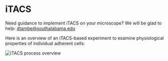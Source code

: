 # iTACS

Need guidance to implement iTACS on your microscope? We will be glad to help: dtambe@southalabama.edu

Here is an overview of an iTACS-based experiment to examine physiological properties of individual adherent cells:

![iTACS process overview](https://user-images.githubusercontent.com/46034811/140856020-483d5196-7338-4418-b5b7-6d8b51ad6feb.png)

